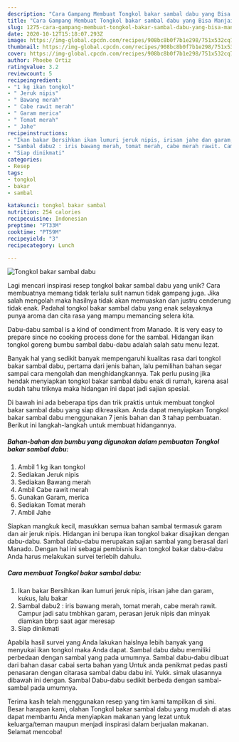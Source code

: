 ```yaml
---
description: "Cara Gampang Membuat Tongkol bakar sambal dabu yang Bisa Manjain Lidah"
title: "Cara Gampang Membuat Tongkol bakar sambal dabu yang Bisa Manjain Lidah"
slug: 1275-cara-gampang-membuat-tongkol-bakar-sambal-dabu-yang-bisa-manjain-lidah
date: 2020-10-12T15:18:07.293Z
image: https://img-global.cpcdn.com/recipes/908bc8b0f7b1e298/751x532cq70/tongkol-bakar-sambal-dabu-foto-resep-utama.jpg
thumbnail: https://img-global.cpcdn.com/recipes/908bc8b0f7b1e298/751x532cq70/tongkol-bakar-sambal-dabu-foto-resep-utama.jpg
cover: https://img-global.cpcdn.com/recipes/908bc8b0f7b1e298/751x532cq70/tongkol-bakar-sambal-dabu-foto-resep-utama.jpg
author: Phoebe Ortiz
ratingvalue: 3.2
reviewcount: 5
recipeingredient:
- "1 kg ikan tongkol"
- " Jeruk nipis"
- " Bawang merah"
- " Cabe rawit merah"
- " Garam merica"
- " Tomat merah"
- " Jahe"
recipeinstructions:
- "Ikan bakar Bersihkan ikan lumuri jeruk nipis, irisan jahe dan garam, kukus, lalu bakar"
- "Sambal dabu2 : iris bawang merah, tomat merah, cabe merah rawit. Campur jadi satu tmbhkan garam, perasan jeruk nipis dan minyak diamkan bbrp saat agar meresap"
- "Siap dinikmati"
categories:
- Resep
tags:
- tongkol
- bakar
- sambal

katakunci: tongkol bakar sambal 
nutrition: 254 calories
recipecuisine: Indonesian
preptime: "PT33M"
cooktime: "PT59M"
recipeyield: "3"
recipecategory: Lunch

---
```



![Tongkol bakar sambal dabu](https://img-global.cpcdn.com/recipes/908bc8b0f7b1e298/751x532cq70/tongkol-bakar-sambal-dabu-foto-resep-utama.jpg)

Lagi mencari inspirasi resep tongkol bakar sambal dabu yang unik? Cara membuatnya memang tidak terlalu sulit namun tidak gampang juga. Jika salah mengolah maka hasilnya tidak akan memuaskan dan justru cenderung tidak enak. Padahal tongkol bakar sambal dabu yang enak selayaknya punya aroma dan cita rasa yang mampu memancing selera kita.

Dabu-dabu sambal is a kind of condiment from Manado. It is very easy to prepare since no cooking process done for the sambal. Hidangan ikan tongkol goreng bumbu sambal dabu-dabu adalah salah satu menu lezat.

Banyak hal yang sedikit banyak mempengaruhi kualitas rasa dari tongkol bakar sambal dabu, pertama dari jenis bahan, lalu pemilihan bahan segar sampai cara mengolah dan menghidangkannya. Tak perlu pusing jika hendak menyiapkan tongkol bakar sambal dabu enak di rumah, karena asal sudah tahu triknya maka hidangan ini dapat jadi sajian spesial.


Di bawah ini ada beberapa tips dan trik praktis untuk membuat tongkol bakar sambal dabu yang siap dikreasikan. Anda dapat menyiapkan Tongkol bakar sambal dabu menggunakan 7 jenis bahan dan 3 tahap pembuatan. Berikut ini langkah-langkah untuk membuat hidangannya.

<!--inarticleads1-->

##### Bahan-bahan dan bumbu yang digunakan dalam pembuatan Tongkol bakar sambal dabu:

1. Ambil 1 kg ikan tongkol
1. Sediakan  Jeruk nipis
1. Sediakan  Bawang merah
1. Ambil  Cabe rawit merah
1. Gunakan  Garam, merica
1. Sediakan  Tomat merah
1. Ambil  Jahe


Siapkan mangkuk kecil, masukkan semua bahan sambal termasuk garam dan air jeruk nipis. Hidangan ini berupa ikan tongkol bakar disajikan dengan dabu-dabu. Sambal dabu-dabu merupakan sajian sambal yang berasal dari Manado. Dengan hal ini sebagai pembisnis ikan tongkol bakar dabu-dabu Anda harus melakukan survei terlebih dahulu. 

<!--inarticleads2-->

##### Cara membuat Tongkol bakar sambal dabu:

1. Ikan bakar Bersihkan ikan lumuri jeruk nipis, irisan jahe dan garam, kukus, lalu bakar
1. Sambal dabu2 : iris bawang merah, tomat merah, cabe merah rawit. Campur jadi satu tmbhkan garam, perasan jeruk nipis dan minyak diamkan bbrp saat agar meresap
1. Siap dinikmati


Apabila hasil survei yang Anda lakukan haislnya lebih banyak yang menyukai ikan tongkol maka Anda dapat. Sambal dabu dabu memiliki perbedaan dengan sambal yang pada umumnya. Sambal dabu-dabu dibuat dari bahan dasar cabai serta bahan yang Untuk anda penikmat pedas pasti penasaran dengan citarasa sambal dabu dabu ini. Yukk. simak ulasannya dibawah ini dengan. Sambal Dabu-dabu sedikit berbeda dengan sambal-sambal pada umumnya. 

Terima kasih telah menggunakan resep yang tim kami tampilkan di sini. Besar harapan kami, olahan Tongkol bakar sambal dabu yang mudah di atas dapat membantu Anda menyiapkan makanan yang lezat untuk keluarga/teman maupun menjadi inspirasi dalam berjualan makanan. Selamat mencoba!
